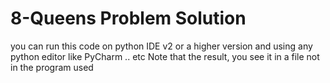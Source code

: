 # 8-Queens Problem Solution

you can run this code on python IDE v2 or a higher version 
and using any python editor like PyCharm .. etc
Note that the result, you see it in a file not in the program used
